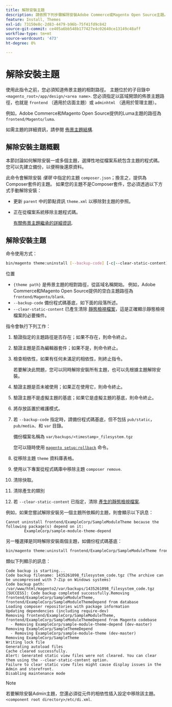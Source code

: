 ```yaml
---
title: 解除安裝主題
description: 請依照下列步驟解除安裝Adobe Commerce或Magento Open Source主題。
feature: Install, Themes
exl-id: 73150e8c-2d83-4479-b96b-75f41fd9c842
source-git-commit: ce405a6bb548b177427e4c02640ce13149c48aff
workflow-type: tm+mt
source-wordcount: '473'
ht-degree: 0%

---
```


# 解除安裝主題

使用此指令之前，您必須知道佈景主題的相對路徑。 主題位於的子目錄中 `<magento_root>/app/design/<area name>`. 您必須指定以區域開頭的佈景主題路徑，也就是 `frontend` （適用於店面主題）或 `adminhtml` （適用於管理主題）。

例如，Adobe Commerce和Magento Open Source提供的Luma主題的路徑為 `frontend/Magento/luma`.

如需主題的詳細資訊，請參閱 [佈景主題結構](https://developer.adobe.com/commerce/frontend-core/guide/themes/structure/).

## 解除安裝主題概觀

本節討論如何解除安裝一或多個主題，選擇性地從檔案系統包含主題的程式碼。 您可以先建立備份，以便稍後還原資料。

此命令會解除安裝 *僅限* 中指定的主題 `composer.json`；換言之，提供為Composer套件的主題。 如果您的主題不是Composer套件，您必須透過以下方式手動解除安裝：

* 更新 `parent` 中的節點資訊 `theme.xml` 以移除對主題的參照。
* 正在從檔案系統移除主題程式碼。

  [有關佈景主題繼承的詳細資訊](https://developer.adobe.com/commerce/frontend-core/guide/themes/inheritance/).

## 解除安裝主題

命令使用方式：

```bash
bin/magento theme:uninstall [--backup-code] [-c|--clear-static-content] {theme path} ... {theme path}
```

位置

* `{theme path}` 是佈景主題的相對路徑，從區域名稱開始。 例如，Adobe Commerce和Magento Open Source提供的空白主題路徑為 `frontend/Magento/blank`.
* `--backup-code` 備份程式碼基底，如下面的段落所述。
* `--clear-static-content` 已產生清除 [靜態檢視檔案](../../configuration/cli/static-view-file-deployment.md)，這是正確顯示靜態檢視檔案的必要條件。

指令會執行下列工作：

1. 驗證指定的主題路徑是否存在；如果不存在，則命令終止。
1. 驗證主題是否為編輯器套件；如果不是，則命令終止。
1. 檢查相依性，如果有任何未滿足的相依性，則終止指令。

   若要解決此問題，您可以同時解除安裝所有主題，也可以先根據主題解除安裝。

1. 驗證主題是否未被使用；如果正在使用它，則命令終止。
1. 驗證主題不是虛擬主題的基底；如果它是虛擬主題的基底，則命令終止。
1. 將存放區置於維護模式。
1. 若 `--backup-code` 指定時，請備份程式碼基底，但不包括 `pub/static`， `pub/media`、和 `var` 目錄。

   備份檔案名稱為 `var/backups/<timestamp>_filesystem.tgz`

   您可以隨時使用 [`magento setup:rollback`](uninstall-modules.md#roll-back-the-file-system-database-or-media-files) 命令。

1. 從移除主題 `theme` 資料庫表格。
1. 使用以下專案從程式碼庫中移除主題 `composer remove`.
1. 清除快取。
1. 清除產生的類別
1. 若 `--clear-static-content` 已指定，清除 [產生的靜態檢視檔案](../../configuration/cli/static-view-file-deployment.md).

例如，如果您嘗試解除安裝另一個主題所依賴的主題，則會顯示以下訊息：

```terminal
Cannot uninstall frontend/ExampleCorp/SampleModuleTheme because the following package(s) depend on it:
        ExampleCorp/sample-module-theme-depend
```

另一種選擇是同時解除安裝兩個主題，如備份程式碼基底：

```bash
bin/magento theme:uninstall frontend/ExampleCorp/SampleModuleTheme frontend/ExampleCorp/SampleModuleThemeDepend --backup-code
```

類似下列顯示的訊息：

```terminal
Code backup is starting...
Code backup filename: 1435261098_filesystem_code.tgz (The archive can be uncompressed with 7-Zip on Windows systems)
Code backup path: /var/www/html/magento2/var/backups/1435261098_filesystem_code.tgz
[SUCCESS]: Code backup completed successfully.Removing frontend/ExampleCorp/SampleModuleTheme, frontend/ExampleCorp/SampleModuleThemeDepend from database
Loading composer repositories with package information
Updating dependencies (including require-dev)
Removing frontend/ExampleCorp/SampleModuleTheme, frontend/ExampleCorp/SampleModuleThemeDepend from Magento codebase
  - Removing ExampleCorp/sample-module-theme-depend (dev-master)
Removing ExampleCorp/SampleThemeDepend
  - Removing ExampleCorp/sample-module-theme (dev-master)
Removing ExampleCorp/SampleTheme
Writing lock file
Generating autoload files
Cache cleared successfully.
Alert: Generated static view files were not cleared. You can clear them using the --clear-static-content option.
Failure to clear static view files might cause display issues in the Admin and storefront.
Disabling maintenance mode
```

>[!NOTE]
>
>若要解除安裝Admin主題，您還必須從元件的相依性插入設定中移除該主題。 `<component root directory>/etc/di.xml`.
